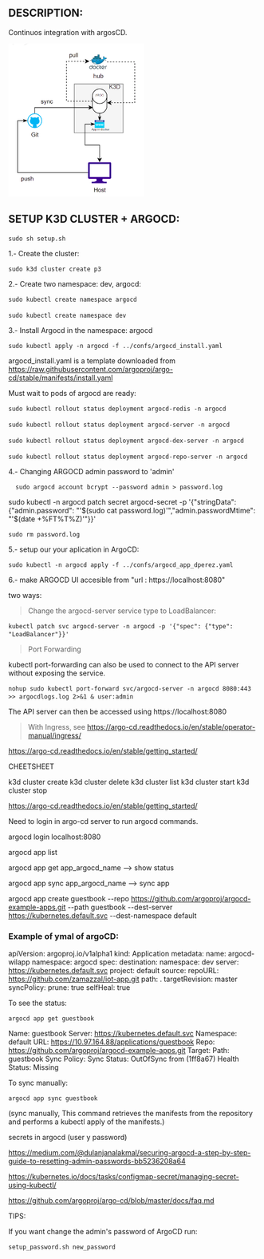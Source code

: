 ## DESCRIPTION:

Continuos integration with argosCD.

![Alt text](../assets/p3.png)

## SETUP K3D CLUSTER + ARGOCD:

    sudo sh setup.sh

1.- Create the cluster:

    sudo k3d cluster create p3

2.- Create two namespace: dev, argocd:

    sudo kubectl create namespace argocd

    sudo kubectl create namespace dev

3.- Install Argocd in the namespace: argocd

    sudo kubectl apply -n argocd -f ../confs/argocd_install.yaml

argocd_install.yaml is a template downloaded from https://raw.githubusercontent.com/argoproj/argo-cd/stable/manifests/install.yaml

Must wait to pods of argocd are ready:

    sudo kubectl rollout status deployment argocd-redis -n argocd

    sudo kubectl rollout status deployment argocd-server -n argocd

    sudo kubectl rollout status deployment argocd-dex-server -n argocd

    sudo kubectl rollout status deployment argocd-repo-server -n argocd

4.- Changing ARGOCD admin password to 'admin'

      sudo argocd account bcrypt --password admin > password.log

sudo kubectl -n argocd patch secret argocd-secret -p '{"stringData": {"admin.password": "'$(sudo cat password.log)'","admin.passwordMtime": "'$(date +%FT%T%Z)'"}}'

    sudo rm password.log

5.- setup our your aplication in ArgoCD:

    sudo kubectl -n argocd apply -f ../confs/argocd_app_dperez.yaml

6.-  make ARGOCD UI accesible from "url : https://localhost:8080"

two ways:

>Change the argocd-server service type to LoadBalancer:

    kubectl patch svc argocd-server -n argocd -p '{"spec": {"type": "LoadBalancer"}}'

>Port Forwarding

kubectl port-forwarding can also be used to connect to the API server without exposing the service.

    nohup sudo kubectl port-forward svc/argocd-server -n argocd 8080:443 >> argocdlogs.log 2>&1 & user:admin

The API server can then be accessed using https://localhost:8080

> With Ingress, see https://argo-cd.readthedocs.io/en/stable/operator-manual/ingress/

https://argo-cd.readthedocs.io/en/stable/getting_started/



CHEETSHEET

k3d cluster create
k3d cluster delete
k3d cluster list
k3d cluster start
k3d cluster stop

https://argo-cd.readthedocs.io/en/stable/getting_started/

Need to login in argo-cd server to run argocd commands.

argocd login localhost:8080 

argocd app list

argocd app get app_argocd_name  --> show status

argocd app sync app_argocd_name --> sync app

argocd app create guestbook --repo https://github.com/argoproj/argocd-example-apps.git --path guestbook --dest-server https://kubernetes.default.svc --dest-namespace default

### Example of ymal of argoCD:

apiVersion: argoproj.io/v1alpha1
kind: Application
metadata:
  name: argocd-wilapp
  namespace: argocd
spec:
  destination:
    namespace: dev
    server: https://kubernetes.default.svc
  project: default
  source:
    repoURL: https://github.com/zamazzal/iot-app.git
    path: .
    targetRevision: master
  syncPolicy:
    prune: true
    selfHeal: true


To see the status:

    argocd app get guestbook

Name:               guestbook
Server:             https://kubernetes.default.svc
Namespace:          default
URL:                https://10.97.164.88/applications/guestbook
Repo:               https://github.com/argoproj/argocd-example-apps.git
Target:
Path:               guestbook
Sync Policy:        <none>
Sync Status:        OutOfSync from  (1ff8a67)
Health Status:      Missing

To sync manually:

    argocd app sync guestbook 
    
(sync manually, This command retrieves the manifests from the repository and performs a kubectl apply of the manifests.)

secrets in argocd (user y password)

https://medium.com/@dulanjanalakmal/securing-argocd-a-step-by-step-guide-to-resetting-admin-passwords-bb5236208a64

https://kubernetes.io/docs/tasks/configmap-secret/managing-secret-using-kubectl/

https://github.com/argoproj/argo-cd/blob/master/docs/faq.md

TIPS:

If you want change the admin's password of ArgoCD run:

    setup_password.sh new_password